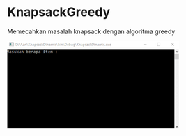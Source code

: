 # KnapsackGreedy
Memecahkan masalah knapsack dengan algoritma greedy

<img src="./demo.gif?raw=true" height="200">
